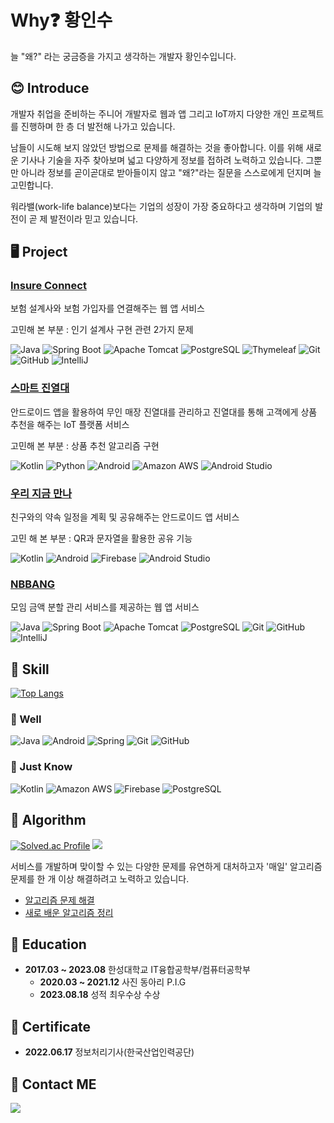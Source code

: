 # Why❓ 황인수
늘 "왜?" 라는 궁금증을 가지고 생각하는 개발자 황인수입니다.

## 😊 Introduce
개발자 취업을 준비하는 주니어 개발자로 웹과 앱 그리고 IoT까지 다양한 개인 프로젝트를 진행하며 한 층 더 발전해 나가고 있습니다.

남들이 시도해 보지 않았던 방법으로 문제를 해결하는 것을 좋아합니다. 이를 위해 새로운 기사나 기술을 자주 찾아보며 넓고 다양하게 정보를 접하려 노력하고 있습니다. 그뿐만 아니라 정보를 곧이곧대로 받아들이지 않고 "왜?"라는 질문을 스스로에게 던지며 늘 고민합니다.

워라밸(work-life balance)보다는 기업의 성장이 가장 중요하다고 생각하며 기업의 발전이 곧 제 발전이라 믿고 있습니다.

## 🖥️ Project
### [Insure Connect](https://github.com/Insoo-Hwang/InsureConnect)
보험 설계사와 보험 가입자를 연결해주는 웹 앱 서비스

고민해 본 부분 : 인기 설계사 구현 관련 2가지 문제

![Java](https://img.shields.io/badge/Java-007396.svg?&style=for-the-badge&logo=OpenJDK&logoColor=white)
![Spring Boot](https://img.shields.io/badge/Spring%20Boot-6DB33F.svg?&style=for-the-badge&logo=SpringBoot&logoColor=white)
![Apache Tomcat](https://img.shields.io/badge/Apache%20Tomcat-F8DC75.svg?&style=for-the-badge&logo=Apache%20Tomcat&logoColor=white)
![PostgreSQL](https://img.shields.io/badge/PostgreSQL-4169E1.svg?&style=for-the-badge&logo=PostgreSQL&logoColor=white)
![Thymeleaf](https://img.shields.io/badge/Thymeleaf-005F0F.svg?&style=for-the-badge&logo=Thymeleaf&logoColor=white)
![Git](https://img.shields.io/badge/Git-F05032.svg?&style=for-the-badge&logo=Git&logoColor=white)
![GitHub](https://img.shields.io/badge/GitHub-000000.svg?&style=for-the-badge&logo=GitHub&logoColor=white)
![IntelliJ](https://img.shields.io/badge/IntelliJ%20IDEA-000000.svg?&style=for-the-badge&logo=IntelliJ%20IDEA&logoColor=white)

### [스마트 진열대](https://github.com/Insoo-Hwang/IoTCapstone)
안드로이드 앱을 활용하여 무인 매장 진열대를 관리하고 진열대를 통해 고객에게 상품 추천을 해주는 IoT 플랫폼 서비스

고민해 본 부분 : 상품 추천 알고리즘 구현

![Kotlin](https://img.shields.io/badge/Kotlin-7F52FF.svg?&style=for-the-badge&logo=Kotlin&logoColor=white)
![Python](https://img.shields.io/badge/Python-3776AB.svg?&style=for-the-badge&logo=Python&logoColor=white)
![Android](https://img.shields.io/badge/Android-3DDC84.svg?&style=for-the-badge&logo=Android&logoColor=white)
![Amazon AWS](https://img.shields.io/badge/Amazon%20AWS-232F3E.svg?&style=for-the-badge&logo=Amazon%20AWS&logoColor=white)
![Android Studio](https://img.shields.io/badge/Android%20Studio-3DDC84.svg?&style=for-the-badge&logo=Android%20Studio&logoColor=white)

### [우리 지금 만나](https://github.com/Insoo-Hwang/WooR2)
친구와의 약속 일정을 계획 및 공유해주는 안드로이드 앱 서비스

고민 해 본 부분 : QR과 문자열을 활용한 공유 기능

![Kotlin](https://img.shields.io/badge/Kotlin-7F52FF.svg?&style=for-the-badge&logo=Kotlin&logoColor=white)
![Android](https://img.shields.io/badge/Android-3DDC84.svg?&style=for-the-badge&logo=Android&logoColor=white)
![Firebase](https://img.shields.io/badge/Firebase-FFCA28.svg?&style=for-the-badge&logo=Firebase&logoColor=white)
![Android Studio](https://img.shields.io/badge/Android%20Studio-3DDC84.svg?&style=for-the-badge&logo=Android%20Studio&logoColor=white)

### [NBBANG](https://github.com/Insoo-Hwang/NBBANG)
모임 금액 분할 관리 서비스를 제공하는 웹 앱 서비스

![Java](https://img.shields.io/badge/Java-007396.svg?&style=for-the-badge&logo=OpenJDK&logoColor=white)
![Spring Boot](https://img.shields.io/badge/Spring%20Boot-6DB33F.svg?&style=for-the-badge&logo=SpringBoot&logoColor=white)
![Apache Tomcat](https://img.shields.io/badge/Apache%20Tomcat-F8DC75.svg?&style=for-the-badge&logo=Apache%20Tomcat&logoColor=white)
![PostgreSQL](https://img.shields.io/badge/PostgreSQL-4169E1.svg?&style=for-the-badge&logo=PostgreSQL&logoColor=white)
![Git](https://img.shields.io/badge/Git-F05032.svg?&style=for-the-badge&logo=Git&logoColor=white)
![GitHub](https://img.shields.io/badge/GitHub-000000.svg?&style=for-the-badge&logo=GitHub&logoColor=white)
![IntelliJ](https://img.shields.io/badge/IntelliJ%20IDEA-000000.svg?&style=for-the-badge&logo=IntelliJ%20IDEA&logoColor=white)

## 🏹 Skill
[![Top Langs](https://github-readme-stats.vercel.app/api/top-langs/?username=Insoo-Hwang)](https://github.com/Insoo-Hwang/github-readme-stats)

### 💯 Well
![Java](https://img.shields.io/badge/Java-007396.svg?&style=for-the-badge&logo=OpenJDK&logoColor=white)
![Android](https://img.shields.io/badge/Android-3DDC84.svg?&style=for-the-badge&logo=Android&logoColor=white)
![Spring](https://img.shields.io/badge/Spring-6DB33F.svg?&style=for-the-badge&logo=Spring&logoColor=white)
![Git](https://img.shields.io/badge/Git-F05032.svg?&style=for-the-badge&logo=Git&logoColor=white)
![GitHub](https://img.shields.io/badge/GitHub-000000.svg?&style=for-the-badge&logo=GitHub&logoColor=white)

### 📝 Just Know
![Kotlin](https://img.shields.io/badge/Kotlin-7F52FF.svg?&style=for-the-badge&logo=Kotlin&logoColor=white)
![Amazon AWS](https://img.shields.io/badge/Amazon%20AWS-232F3E.svg?&style=for-the-badge&logo=Amazon%20AWS&logoColor=white)
![Firebase](https://img.shields.io/badge/Firebase-FFCA28.svg?&style=for-the-badge&logo=Firebase&logoColor=white)
![PostgreSQL](https://img.shields.io/badge/PostgreSQL-4169E1.svg?&style=for-the-badge&logo=PostgreSQL&logoColor=white)

## 🚩 Algorithm
[![Solved.ac Profile](http://mazassumnida.wtf/api/v2/generate_badge?boj=iaminsoo)](https://solved.ac/iaminsoo/)
<img src="http://mazandi.herokuapp.com/api?handle=iaminsoo&theme=warm"/>

서비스를 개발하며 맞이할 수 있는 다양한 문제를 유연하게 대처하고자 '매일' 알고리즘 문제를 한 개 이상 해결하려고 노력하고 있습니다.

* [알고리즘 문제 해결](https://github.com/Insoo-Hwang/PS)
* [새로 배운 알고리즘 정리](https://github.com/Insoo-Hwang/algorithm/edit/main/README.md)

## 🏫 Education
* **2017.03 ~ 2023.08** 한성대학교 IT융합공학부/컴퓨터공학부
  - **2020.03 ~ 2021.12** 사진 동아리 P.I.G
  - **2023.08.18** 성적 최우수상 수상

## 📜 Certificate
* **2022.06.17** 정보처리기사(한국산업인력공단)

## 📧 Contact ME
<a href="mailto:iaminsoo@naver.com"><img src="https://img.shields.io/badge/Naver%20mail-03C75A?style=flat-square&logo=Naver&logoColor=white&link=mailto:iaminsoo@naver.com"/>
